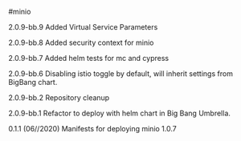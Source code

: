 #minio

2.0.9-bb.9
Added Virtual Service Parameters

2.0.9-bb.8
Added security context for minio

2.0.9-bb.7
Added helm tests for mc and cypress

2.0.9-bb.6
Disabling istio toggle by default, will inherit settings from BigBang chart.

2.0.9-bb.2
Repository cleanup

2.0.9-bb.1
Refactor to deploy with helm chart in Big Bang Umbrella.

0.1.1 (06//2020)
Manifests for deploying minio 1.0.7

